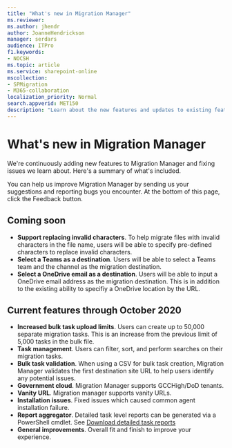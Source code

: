 ```yaml
---
title: "What's new in Migration Manager"
ms.reviewer: 
ms.author: jhendr
author: JoanneHendrickson
manager: serdars
audience: ITPro
f1.keywords:
- NOCSH
ms.topic: article
ms.service: sharepoint-online
mscollection: 
- SPMigration
- M365-collaboration
localization_priority: Normal
search.appverid: MET150
description: "Learn about the new features and updates to existing features in Migration Manager."
---
```



# What's new in Migration Manager

We're continuously adding new features to Migration Manager and fixing issues we learn about. Here's a summary of what's included.   

You can help us improve Migration Manager by sending us your suggestions and reporting bugs you encounter. At the bottom of this page, click the Feedback button.

## Coming soon

- **Support replacing invalid characters**. To help migrate files with invalid characters in the file name, users will be able to specify pre-defined characters to replace invalid characters. 
- **Select a Teams as a destination**. Users will be able to select a Teams team and the channel as the migration destination.
- **Select a OneDrive email as a destination**. Users will be able to input a OneDrive email address as the migration destination. This is in addition to the existing ability to specifiy a OneDrive location by the URL.

  
## Current features through October 2020 

- **Increased bulk task upload limits**. Users can create up to 50,000 separate migration tasks. This is an increase from the previous limit of 5,000 tasks in the bulk file.
- **Task management**. Users can filter, sort, and perform searches on their migration tasks.
- **Bulk task validation**. When using a CSV for bulk task creation, Migration Manager validates the first destination site URL to help users identify any potential issues.
- **Government cloud**. Migration Manager supports GCCHigh/DoD tenants.
- **Vanity URL**. Migration manager supports vanity URLs.
- **Installation issues**. Fixed issues which caused common agent installation failure.
- **Report aggregator**.  Detailed task level reports can be generated via a PowerShell cmdlet.  See [Download detailed task reports](https://docs.microsoft.com/sharepointmigration/mm-reports#download-detailed-task-reports)
- **General improvements**. Overall fit and finish to improve your experience.

